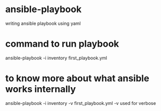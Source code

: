 # ansible-playbook
writing ansible playbook using yaml
# command to run playbook
ansible-playbook -i inventory first_playbook.yml
# to know more about what ansible works internally
ansible-playbook -i inventory -v first_playbook.yml
-v used for verbose

